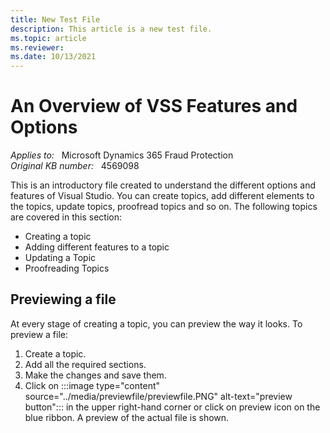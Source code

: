 ```yaml
---
title: New Test File
description: This article is a new test file.
ms.topic: article
ms.reviewer: 
ms.date: 10/13/2021
---
```

# An Overview of VSS Features and Options

_Applies to:_ &nbsp; Microsoft Dynamics 365 Fraud Protection  
_Original KB number:_ &nbsp; 4569098

This is an introductory file created to understand the different options and features of Visual Studio. You can create topics, add different elements to the topics, update topics, proofread topics and so on.
The following topics are covered in this section:
- Creating a topic
- Adding different features to a topic
- Updating a Topic
- Proofreading Topics




## Previewing a file

At every stage of creating a topic, you can preview the way it looks. To preview a file:

1. Create a topic.
1. Add all the required sections.
1. Make the changes and save them.
1. Click on :::image type="content" source="../media/previewfile/previewfile.PNG" alt-text="preview button"::: in the upper right-hand corner or click on preview icon on the blue ribbon.
 A preview of the actual file is shown. 
 
